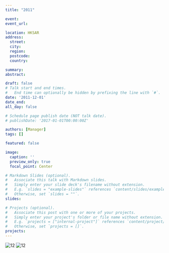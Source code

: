 ```yaml
---
title: "2011"

event: 
event_url: 

location: HKSAR
address:
  street: 
  city: 
  region: 
  postcode: 
  country: 

summary: 
abstract: 

draft: false
# Talk start and end times.
#   End time can optionally be hidden by prefixing the line with `#`.
date: '2011-12-01'
date_end: 
all_day: false

# Schedule page publish date (NOT talk date).
# publishDate: '2017-01-01T00:00:00Z'

authors: [Manager]
tags: []

featured: false

image:
  caption: ''
  preview_only: true
  focal_point: Center

# Markdown Slides (optional).
#   Associate this talk with Markdown slides.
#   Simply enter your slide deck's filename without extension.
#   E.g. `slides = "example-slides"` references `content/slides/example-slides.md`.
#   Otherwise, set `slides = ""`.
slides:

# Projects (optional).
#   Associate this post with one or more of your projects.
#   Simply enter your project's folder or file name without extension.
#   E.g. `projects = ["internal-project"]` references `content/project/deep-learning/index.md`.
#   Otherwise, set `projects = []`.
projects:
---
```

<!--more-->




![12](/gallery/activities/2011/Group-2011.JPG)
![12](/gallery/activities/2011/Group-2011-2021.JPG)
